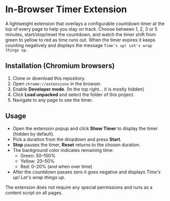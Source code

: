 # In-Browser Timer Extension

A lightweight extension that overlays a configurable countdown timer at the top of every page to help you stay on track. Choose between 1, 2, 3 or 5 minutes, start/stop/reset the countdown, and watch the timer shift from green to yellow to red as time runs out. When the timer expires it keeps counting negatively and displays the message `Time's up! Let's wrap things up.`

## Installation (Chromium browsers)

1. Clone or download this repository.
2. Open `chrome://extensions` in the browser.
3. Enable **Developer mode**. (In the top right... it is mostly hidden)
4. Click **Load unpacked** and select the folder of this project.
5. Navigate to any page to see the timer.

## Usage

- Open the extension popup and click **Show Timer** to display the timer (hidden by default).
- Pick a duration from the dropdown and press **Start**.
- **Stop** pauses the timer, **Reset** returns to the chosen duration.
- The background color indicates remaining time:
  - Green: 50–100%
  - Yellow: 20–50%
  - Red: 0–20% (and when over time)
- After the countdown passes zero it goes negative and displays *Time's up! Let's wrap things up.*

The extension does not require any special permissions and runs as a content script on all pages.
